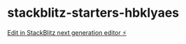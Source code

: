 # stackblitz-starters-hbklyaes

[Edit in StackBlitz next generation editor ⚡️](https://stackblitz.com/~/github.com/Lwallace7880/stackblitz-starters-hbklyaes)